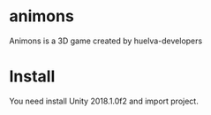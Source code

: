 # animons
Animons is a 3D game created by huelva-developers


# Install

You need install Unity 2018.1.0f2 and import project.
